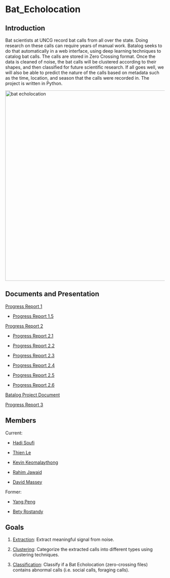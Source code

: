 # Bat_Echolocation

## Introduction
Bat scientists at UNCG record bat calls from all over the state. Doing research on these calls can require years of manual work. Batalog seeks to do that automatically in a web interface, using deep learning techniques to catalog bat calls. The calls are stored in Zero Crossing format. Once the data is cleaned of noise, the bat calls will be clustered according to their shapes, and then classified for future scientific research. If all goes well, we will also be able to predict the nature of the calls based on metadata such as the time, location, and season that the calls were recorded in. The project is written in Python.

<img width="600" alt="bat echolocation" src="https://www.batconservationireland.org/wp-content/uploads/2013/10/EcholocationII.jpg">

## Documents and Presentation

[Progress Report 1](https://github.com/InsertGitHubUsernameHere/Bat_Echolocation_2019/tree/master/doc/2019/Slides/presentation1.pdf)

* [Progress Report 1.5](https://github.com/InsertGitHubUsernameHere/Bat_Echolocation_2019/tree/master/doc/2019/Slides/presentation1.5.pdf)

[Progress Report 2](https://github.com/InsertGitHubUsernameHere/Bat_Echolocation_2019/tree/master/doc/2019/Slides/presentation2.pdf)

* [Progress Report 2.1](https://github.com/InsertGitHubUsernameHere/Bat_Echolocation_2019/tree/master/doc/2019/Slides/presentation2.1.pdf)

* [Progress Report 2.2](https://docs.google.com/presentation/d/1wq229-x5hRvf6A8AKn8MXCq1HauLx43L18w4EComRlw/edit#slide=id.g4f924e4f3e_2_110)

* [Progress Report 2.3](https://github.com/InsertGitHubUsernameHere/Bat_Echolocation_2019/tree/master/doc/2019/Slides/presentation2.3.pdf)

* [Progress Report 2.4](https://docs.google.com/presentation/d/1PnWJF2w1unStshIkm4f0KwYNk9qJu1a3GIUX_r6sfMY/edit?usp=sharing)

* [Progress Report 2.5](https://docs.google.com/presentation/d/1XX0kTizRAIy__HtAYI6UAXHPCf0-MNrwxIiZXW_qWdU/edit?usp=sharing)

* [Progress Report 2.6](https://docs.google.com/presentation/d/1e-beTzMgL5sZSX1uiKZIXkNh6UIbwHyht03F8gaYr0U/edit#slide=id.g4f924e4f3e_2_110)

[Batalog Project Document](https://docs.google.com/document/d/1jJgxoAWclTfXR5WuWl7eNxvBmqgRZZZUhYIx0BMW1Hs/edit?usp=sharing)

[Progress Report 3](https://docs.google.com/presentation/d/1bcQKZUBc3wwKHkR5AEyLSz5nDF7gJZVRbPa4vWUJplM/edit#slide=id.g558d802864_1_0)

## Members

Current:

* [Hadi Soufi](https://github.com/HadiSoufi)

* [Thien Le](https://github.com/InsertGitHubUsernameHere)

* [Kevin Keomalaythong](https://github.com/kkeomalaythong)

* [Rahim Jawaid](https://github.com/aRahimIqbal)

* [David Massey](https://github.com/dlmassey)

Former:

* [Yang Peng](https://github.com/yangp18)

* [Bety Rostandy](https://github.com/brostandy)

## Goals

1. [Extraction](https://plot.ly/~souhad/13/zc-noisy-zc-smoothed-zc-noiseless/):
Extract meaningful signal from noise.

2. [Clustering](https://github.com/UNCG-CSE/Bat_Echolocation/blob/master/src/clustering_yang.ipynb):
Categorize the extracted calls into different types using clustering techniques.

3. [Classification](https://github.com/UNCG-CSE/Bat_Echolocation/blob/master/src/clustering_yang.ipynb):
Classify if a Bat Echolocation (zero-crossing files) contains abnormal calls (i.e. social calls, foraging calls).
